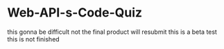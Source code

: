 # Web-API-s-Code-Quiz
this gonna be difficult
not the final product will resubmit
this is a beta test
this is not finished